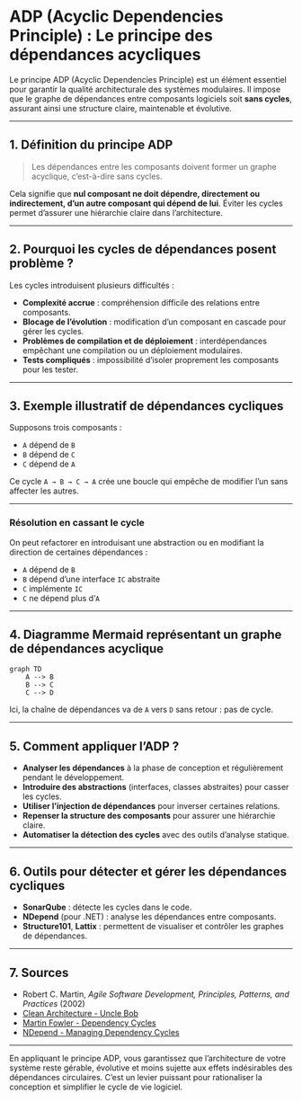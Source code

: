 # ADP (Acyclic Dependencies Principle) : Le principe des dépendances acycliques

Le principe ADP (Acyclic Dependencies Principle) est un élément essentiel pour garantir la qualité architecturale des systèmes modulaires. Il impose que le graphe de dépendances entre composants logiciels soit **sans cycles**, assurant ainsi une structure claire, maintenable et évolutive.

---

## 1. Définition du principe ADP

> Les dépendances entre les composants doivent former un graphe acyclique, c’est-à-dire sans cycles.

Cela signifie que **nul composant ne doit dépendre, directement ou indirectement, d’un autre composant qui dépend de lui**. Éviter les cycles permet d’assurer une hiérarchie claire dans l’architecture.

---

## 2. Pourquoi les cycles de dépendances posent problème ?

Les cycles introduisent plusieurs difficultés :

- **Complexité accrue** : compréhension difficile des relations entre composants.
- **Blocage de l’évolution** : modification d’un composant en cascade pour gérer les cycles.
- **Problèmes de compilation et de déploiement** : interdépendances empêchant une compilation ou un déploiement modulaires.
- **Tests compliqués** : impossibilité d’isoler proprement les composants pour les tester.

---

## 3. Exemple illustratif de dépendances cycliques

Supposons trois composants : 

- `A` dépend de `B`
- `B` dépend de `C`
- `C` dépend de `A`

Ce cycle `A → B → C → A` crée une boucle qui empêche de modifier l’un sans affecter les autres.

---

### Résolution en cassant le cycle

On peut refactorer en introduisant une abstraction ou en modifiant la direction de certaines dépendances :

- `A` dépend de `B`
- `B` dépend d’une interface `IC` abstraite
- `C` implémente `IC`
- `C` ne dépend plus d’`A`

---

## 4. Diagramme Mermaid représentant un graphe de dépendances acyclique

```mermaid
graph TD
    A --> B
    B --> C
    C --> D
```

Ici, la chaîne de dépendances va de `A` vers `D` sans retour : pas de cycle.

---

## 5. Comment appliquer l’ADP ?

- **Analyser les dépendances** à la phase de conception et régulièrement pendant le développement.
- **Introduire des abstractions** (interfaces, classes abstraites) pour casser les cycles.
- **Utiliser l’injection de dépendances** pour inverser certaines relations.
- **Repenser la structure des composants** pour assurer une hiérarchie claire.
- **Automatiser la détection des cycles** avec des outils d’analyse statique.

---

## 6. Outils pour détecter et gérer les dépendances cycliques

- **SonarQube** : détecte les cycles dans le code.
- **NDepend** (pour .NET) : analyse les dépendances entre composants.
- **Structure101**, **Lattix** : permettent de visualiser et contrôler les graphes de dépendances.

---

## 7. Sources

- Robert C. Martin, *Agile Software Development, Principles, Patterns, and Practices* (2002)  
- [Clean Architecture - Uncle Bob](https://blog.cleancoder.com/uncle-bob/2012/08/13/the-component-principles.html)  
- [Martin Fowler - Dependency Cycles](https://martinfowler.com/bliki/DependencyCycle.html)  
- [NDepend - Managing Dependency Cycles](https://www.ndepend.com/docs/architecture-dependency-cycles)  

---

En appliquant le principe ADP, vous garantissez que l’architecture de votre système reste gérable, évolutive et moins sujette aux effets indésirables des dépendances circulaires. C’est un levier puissant pour rationaliser la conception et simplifier le cycle de vie logiciel.